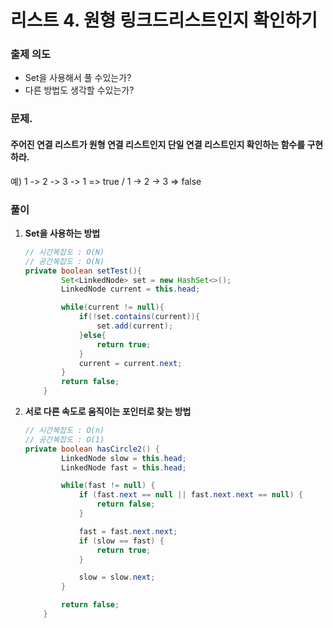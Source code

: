 # 리스트 4. 원형 링크드리스트인지 확인하기

### 출제 의도

- Set을 사용해서 풀 수있는가?
- 다른 방법도 생각할 수있는가?

### 문제.

#### 주어진 연결 리스트가 원형 연결 리스트인지 단일 연결 리스트인지 확인하는 함수를 구현하라.

예)  1 -> 2 -> 3 -> 1 => true   / 1 -> 2 -> 3 => false

### 풀이

1. **Set을 사용하는 방법**

    ```java
    // 시간복잡도 : O(N)
    // 공간복잡도 : O(N)
    private boolean setTest(){
            Set<LinkedNode> set = new HashSet<>();
            LinkedNode current = this.head;

            while(current != null){
                if(!set.contains(current)){
                    set.add(current);
                }else{
                    return true;
                }
                current = current.next;
            }
            return false;
        }
    ```

2. **서로 다른 속도로 움직이는 포인터로 찾는 방법** 

    ```java
    // 시간복잡도 : O(n)  
    // 공간복잡도 : O(1)
    private boolean hasCircle2() {
            LinkedNode slow = this.head;
            LinkedNode fast = this.head;

            while(fast != null) {
                if (fast.next == null || fast.next.next == null) {
                    return false;
                }

                fast = fast.next.next;
                if (slow == fast) {
                    return true;
                }

                slow = slow.next;
            }

            return false;
        }

    ```